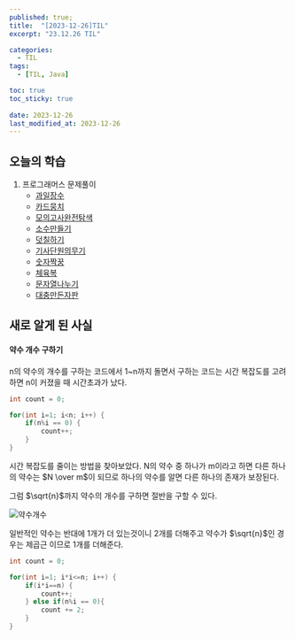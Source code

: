 ```yaml
---
published: true;
title:  "[2023-12-26]TIL"
excerpt: "23.12.26 TIL"

categories:
  - TIL
tags:
  - [TIL, Java]

toc: true
toc_sticky: true
 
date: 2023-12-26
last_modified_at: 2023-12-26
---
```


## 오늘의 학습
1. 프로그래머스 문제풀이  
    - [과일장수](https://school.programmers.co.kr/learn/courses/30/lessons/135808)  
    - [카드뭉치](https://school.programmers.co.kr/learn/courses/30/lessons/159994)
    - [모의고사완전탐색](https://school.programmers.co.kr/learn/courses/30/lessons/42840)
    - [소수만들기](https://school.programmers.co.kr/learn/courses/30/lessons/12977)
    - [덧칠하기](https://school.programmers.co.kr/learn/courses/30/lessons/161989?language=java)
    - [기사단원의무기](https://school.programmers.co.kr/learn/courses/30/lessons/136798)
    - [숫자짝꿍](https://school.programmers.co.kr/learn/courses/30/lessons/131128)
    - [체육복](https://school.programmers.co.kr/learn/courses/30/lessons/42862?language=java)
    - [문자열나누기](https://school.programmers.co.kr/learn/courses/30/lessons/140108)
    - [대충만든자판](https://school.programmers.co.kr/learn/courses/30/lessons/160586)

    
    


## 새로 알게 된 사실
#### 약수 개수 구하기
n의 약수의 개수를 구하는 코드에서 1~n까지 돌면서 구하는 코드는 시간 복잡도를 고려하면 n이 커졌을 때 시간초과가 났다.
```java
int count = 0;

for(int i=1; i<n; i++) {
    if(n%i == 0) {
        count++;
    }
}
```
시간 복잡도를 줄이는 방법을 찾아보았다. N의 약수 중 하나가 m이라고 하면 다른 하나의 약수는 $N \over m$이 되므로 하나의 약수를 알면 다른 하나의 존재가 보장된다.   

그럼 $\sqrt{n}$까지 약수의 개수를 구하면 절반을 구할 수 있다. 

![약수개수](https://github.com/gunnu3226/Coding-test/assets/139452702/fe2269ce-e437-4e75-9ae0-603dc1da235d)
  

일반적인 약수는 반대에 1개가 더 있는것이니 2개를 더해주고 약수가 $\sqrt{n}$인 경우는 제곱근 이므로 1개를 더해준다.

```java
int count = 0;

for(int i=1; i*i<=n; i++) {
    if(i*i==n) {
        count++;
    } else if(n%i == 0){
        count += 2;
    }
}
```


